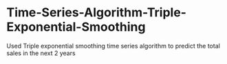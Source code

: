 # Time-Series-Algorithm-Triple-Exponential-Smoothing
Used Triple exponential smoothing time series algorithm to predict the total sales in the next 2 years
